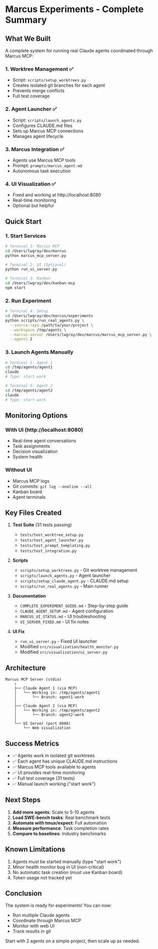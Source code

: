 # Marcus Experiments - Complete Summary

## What We Built

A complete system for running real Claude agents coordinated through Marcus MCP:

### 1. **Worktree Management** ✅
- Script: `scripts/setup_worktrees.py`
- Creates isolated git branches for each agent
- Prevents merge conflicts
- Full test coverage

### 2. **Agent Launcher** ✅
- Script: `scripts/launch_agents.py`
- Configures CLAUDE.md files
- Sets up Marcus MCP connections
- Manages agent lifecycle

### 3. **Marcus Integration** ✅
- Agents use Marcus MCP tools
- Prompt: `prompts/marcus_agent.md`
- Autonomous task execution

### 4. **UI Visualization** ✅
- Fixed and working at http://localhost:8080
- Real-time monitoring
- Optional but helpful

## Quick Start

### 1. Start Services
```bash
# Terminal 1: Marcus MCP
cd /Users/lwgray/dev/marcus
python marcus_mcp_server.py

# Terminal 2: UI (Optional)
python run_ui_server.py

# Terminal 3: Kanban
cd /Users/lwgray/dev/kanban-mcp
npm start
```

### 2. Run Experiment
```bash
# Terminal 4: Setup
cd /Users/lwgray/dev/marcus/experiments
python scripts/run_real_agents.py \
  --source-repo /path/to/your/project \
  --workspace /tmp/agents \
  --marcus-server /Users/lwgray/dev/marcus/marcus_mcp_server.py \
  --agents 2
```

### 3. Launch Agents Manually
```bash
# Terminal 5: Agent 1
cd /tmp/agents/agent1
claude
# Type: start work

# Terminal 6: Agent 2  
cd /tmp/agents/agent2
claude
# Type: start work
```

## Monitoring Options

### With UI (http://localhost:8080)
- Real-time agent conversations
- Task assignments
- Decision visualization
- System health

### Without UI
- Marcus MCP logs
- Git commits: `git log --oneline --all`
- Kanban board
- Agent terminals

## Key Files Created

1. **Test Suite** (31 tests passing)
   - `tests/test_worktree_setup.py`
   - `tests/test_agent_launcher.py`
   - `tests/test_prompt_templating.py`
   - `tests/test_integration.py`

2. **Scripts**
   - `scripts/setup_worktrees.py` - Git worktree management
   - `scripts/launch_agents.py` - Agent launcher
   - `scripts/setup_claude_agent.py` - CLAUDE.md setup
   - `scripts/run_real_agents.py` - Main runner

3. **Documentation**
   - `COMPLETE_EXPERIMENT_GUIDE.md` - Step-by-step guide
   - `CLAUDE_AGENT_SETUP.md` - Agent configuration
   - `MARCUS_UI_STATUS.md` - UI troubleshooting
   - `UI_SERVER_FIXED.md` - UI fix notes

4. **UI Fix**
   - `run_ui_server.py` - Fixed UI launcher
   - Modified `src/visualization/health_monitor.py`
   - Modified `src/visualization/ui_server.py`

## Architecture

```
Marcus MCP Server (stdio)
    ↑
    ├── Claude Agent 1 (via MCP)
    │   └── Working in: /tmp/agents/agent1
    │       └── Branch: agent1-work
    │
    ├── Claude Agent 2 (via MCP)
    │   └── Working in: /tmp/agents/agent2
    │       └── Branch: agent2-work
    │
    └── UI Server (port 8080)
        └── Web visualization
```

## Success Metrics

- ✅ Agents work in isolated git worktrees
- ✅ Each agent has unique CLAUDE.md instructions
- ✅ Marcus MCP tools available to agents
- ✅ UI provides real-time monitoring
- ✅ Full test coverage (31 tests)
- ✅ Manual launch working ("start work")

## Next Steps

1. **Add more agents**: Scale to 5-10 agents
2. **Load SWE-bench tasks**: Real benchmark tests
3. **Automate with tmux/expect**: Full automation
4. **Measure performance**: Task completion rates
5. **Compare to baselines**: Industry benchmarks

## Known Limitations

1. Agents must be started manually (type "start work")
2. Minor health monitor bug in UI (non-critical)
3. No automatic task creation (must use Kanban board)
4. Token usage not tracked yet

## Conclusion

The system is ready for experiments! You can now:
- Run multiple Claude agents
- Coordinate through Marcus MCP
- Monitor with web UI
- Track results in git

Start with 2 agents on a simple project, then scale up as needed.